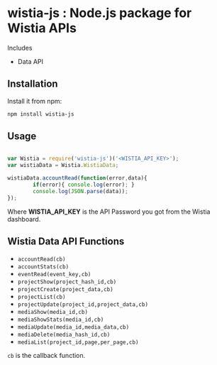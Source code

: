 
# wistia-js : Node.js package for Wistia APIs

Includes

- Data API

Installation
--------------------------------------

Install it from npm:

```bash
npm install wistia-js
```

Usage
--------------------------------------

```js

var Wistia = require('wistia-js')('<WISTIA_API_KEY>');
var wistiaData = Wistia.WistiaData;

wistiaData.accountRead(function(error,data){
        if(error){ console.log(error); }
        console.log(JSON.parse(data));
});

```

Where **WISTIA_API_KEY** is the API Password you got from the Wistia dashboard.

## Wistia Data API Functions

- `accountRead(cb)`
- `accountStats(cb)`
- `eventRead(event_key,cb)`
- `projectShow(project_hash_id,cb)`
- `projectCreate(project_data,cb)`
- `projectList(cb)`
- `projectUpdate(project_id,project_data,cb)`
- `mediaShow(media_id,cb)`
- `mediaShowStats(media_id,cb)`
- `mediaUpdate(media_id,media_data,cb)`
- `mediaDelete(media_hash_id,cb)`
- `mediaList(project_id,page,per_page,cb)`

`cb` is the callback function.
